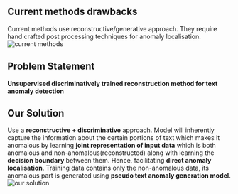 ## Current methods drawbacks
Current methods use reconstructive/generative approach. They require hand crafted post processing techniques for anomaly localisation.
![current methods](https://github.com/kalbishnoi/Unsupervised-text-anomaly-detection/assets/140685270/7b9c8a35-da2a-4402-acc0-082dc13e463e)
## Problem Statement
**Unsupervised discriminatively trained reconstruction method for text anomaly detection**
## Our Solution
Use a **reconstructive + discriminative** approach. 
Model will inherently capture the information about the certain portions of text which makes it anomalous by learning **joint representation of input data** which is both anomalous and non-anomalous(reconstructed) along with learning the **decision boundary** between them. 
Hence, facilitating **direct anomaly localisation**.
Training data contains only the non-anomalous data, its anomalous part is generated using **pseudo text anomaly generation model**.
![our solution](https://github.com/kalbishnoi/Unsupervised-text-anomaly-detection/assets/140685270/85296d5a-a3cb-40bf-93d0-b64cd7be87f1)
